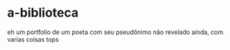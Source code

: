 # a-biblioteca
eh um portfolio de um poeta com seu pseudônimo não revelado ainda, com varias coisas tops
